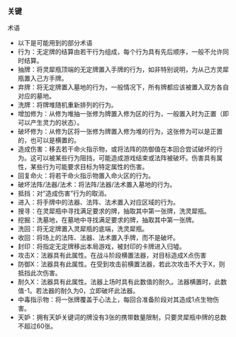 ### 关键
术语
  - 以下是可能用到的部分术语
  - 行为：无定牌的结算由若干行为组成，每个行为具有先后顺序，一般不允许同时结算。
  - 抽牌：将灵犀瓶顶端的无定牌置入手牌的行为，如非特别说明，为从己方灵犀瓶置入己方手牌。
  - 弃牌：将无定牌置入墓地的行为，一般情况下，所有牌都应该被置入双方各自对应的墓地。
  - 洗牌：将牌堆随机重新排列的行为。
  - 增加修为：从修为堆抽一张修为牌置入修为区的行为，一般置入时为正置（即可以产生灵力的状态）。
  - 破坏修为：从修为区将一张修为牌置入修为堆的行为，这张修为可以是正置的，也可以是横置的。
  - 造成伤害：移去若干命火指示物，或将法阵的防御值在本回合尝试破坏的行为。这可以被某些行为阻挡，可能造成游戏结束或法阵被破坏。伤害具有属性，某些行为可能要求目标为特定属性的伤害。
  - 回复命火：将若干命火指示物置入命火区的行为。
  - 破坏法阵/法器/法术：将法阵/法器/法术置入墓地的行为。
  - 抵挡：对“造成伤害”行为的取消。
  - 进入：将手牌中的法器、法阵、法术置入对应区域的行为。
  - 搜寻：在灵犀瓶中寻找满足要求的牌，抽取其中第一张牌，洗灵犀瓶。
  - 挖掘：洗墓地，在墓地中寻找满足要求的牌，抽取其中第一张牌。
  - 洗回：将无定牌置入灵犀瓶的底端，洗灵犀瓶。
  - 收回：将场上的法阵、法器、法术置入手牌，而不是破坏。
  - 封印：将指定无定牌移出本局游戏，被封印的卡牌进入归墟。
  - 攻击X：法器具有此属性。在战斗阶段横置法器，对目标造成X点伤害
  - 防御X：法器具有此属性。在受到攻击前横置法器，若此次攻击不大于X，则抵挡此次伤害。
  - 耐久X：法器具有此属性。法器上场时具有此数值的耐久。法器横置时，此数值-1。若法器的耐久为0，立即破坏此法器。
  - 中毒指示物：将一张牌覆盖于心法上，每回合准备阶段对其造成1点生物伤害。
  - 天妒：拥有天妒关键词的牌没有3张的携带数量限制，只要灵犀瓶中牌的总数不超过60张。